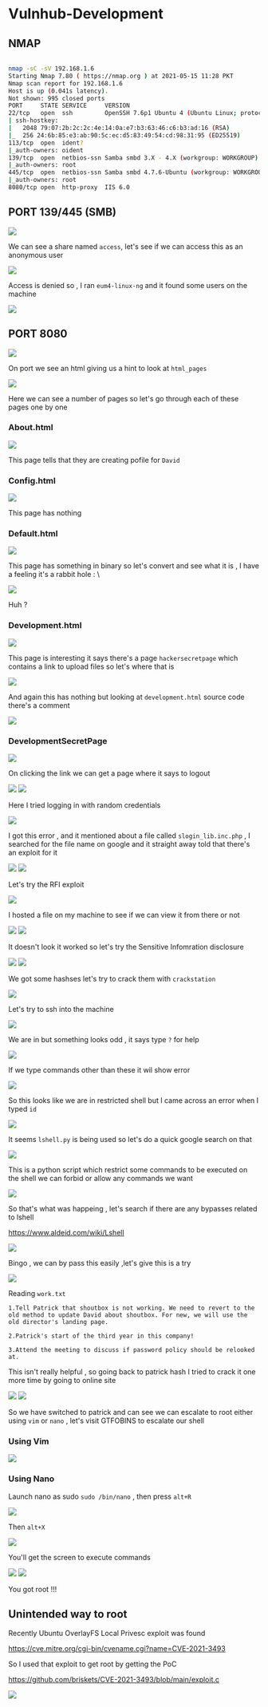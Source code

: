 # Vulnhub-Development

## NMAP

```bash

nmap -sC -sV 192.168.1.6
Starting Nmap 7.80 ( https://nmap.org ) at 2021-05-15 11:28 PKT
Nmap scan report for 192.168.1.6                                     
Host is up (0.041s latency).                                      
Not shown: 995 closed ports                                
PORT     STATE SERVICE     VERSION
22/tcp   open  ssh         OpenSSH 7.6p1 Ubuntu 4 (Ubuntu Linux; protocol 2.0)
| ssh-hostkey:   
|   2048 79:07:2b:2c:2c:4e:14:0a:e7:b3:63:46:c6:b3:ad:16 (RSA)
|_  256 24:6b:85:e3:ab:90:5c:ec:d5:83:49:54:cd:98:31:95 (ED25519)
113/tcp  open  ident?                                             
|_auth-owners: oident           
139/tcp  open  netbios-ssn Samba smbd 3.X - 4.X (workgroup: WORKGROUP)
|_auth-owners: root
445/tcp  open  netbios-ssn Samba smbd 4.7.6-Ubuntu (workgroup: WORKGROUP)
|_auth-owners: root
8080/tcp open  http-proxy  IIS 6.0


```

## PORT 139/445 (SMB)

<img src="https://imgur.com/QGiWLSN.png"/>

We can see a share named `access`, let's see if we can access this as an anonymous user

<img src="https://imgur.com/JThIRQL.png"/>

Access is denied so , I ran `eum4-linux-ng` and it found some users on the machine

<img src="https://i.imgur.com/Y0s6ZpJ.png"/>

## PORT 8080

<img src="https://imgur.com/GfvCKuC.png"/>

On port we see an html giving us a hint to look at `html_pages`

<img src="https://imgur.com/EhABigN.png"/>

Here we can see a number of pages so let's go through each of these pages one by one

### About.html

<img src="https://imgur.com/7BpFNXo.png"/>

This page tells that they are creating pofile for `David`

### Config.html

<img src="https://imgur.com/snsVpyw.png"/>

This page has nothing

### Default.html

<img src="https://imgur.com/S275gcL.png"/>

This page has something in binary so let's convert and see what it is , I have a feeling it's a rabbit hole : \

<img src="https://imgur.com/ir9fZun.png"/>

Huh ?

### Development.html

<img src="https://i.imgur.com/9HxXrn9.png"/>

This page is interesting it says there's a page `hackersecretpage` which contains a link to upload files so let's where that is

<img src="https://imgur.com/KheOWnU.png"/>

And again this has nothing but looking at `development.html` source code there's a comment

<img src="https://i.imgur.com/bFcAMx7.png"/>

### DevelopmentSecretPage

<img src="https://imgur.com/Gd3DAP4.png"/>

On clicking the link we can get a page where it says to logout

<img src="https://i.imgur.com/wmrJaNI.png"/>

<img src="https://i.imgur.com/E2aPKWx.png"/>

Here I tried logging in with random credentials

<img src="https://i.imgur.com/pohNpAB.png"/>

I got this error , and it mentioned about a file called `slogin_lib.inc.php` , I searched for the file name on google and it straight away told that there's an exploit for it 

<img src="https://i.imgur.com/Pi8wwG6.png"/>

<img src="https://imgur.com/MEwqXPr.png"/>

Let's try the RFI exploit

<img src="https://i.imgur.com/60miBz7.png"/>

I hosted a file on my machine to see if we can view it from there or not

<img src="https://i.imgur.com/X0NPGr3.png"/>

<img src="https://imgur.com/I5PaZEi.png"/>

It doesn't look it worked so let's try the Sensitive Infomration disclosure

<img src="https://i.imgur.com/E4I2GEl.png"/>

<img src="https://i.imgur.com/VAUTk48.png"/>

We got some hashses let's try to crack them with `crackstation`

<img src="https://i.imgur.com/Mzy9WxU.png"/>

Let's try to ssh into the machine

<img src="https://imgur.com/N9eZ45C.png"/>

We are in but something looks odd , it says type `?` for help

<img src="https://i.imgur.com/Brvyw9i.png"/>

If we type commands other than these it wil show error

<img src="https://i.imgur.com/LXSkB6z.png"/>

So this looks like we are in restricted shell but I came across an error when I typed `id`

<img src="https://i.imgur.com/dGpIpTa.png"/>

It seems `lshell.py` is being used so let's do a quick google search on that

<img src="https://imgur.com/vcuktpS.png"/>

This is a python script which restrict some commands to be executed on the shell we can forbid or allow any commands we want

<img src="https://imgur.com/iSQrwss.png"/>

So that's what was happeing , let's search if there are any bypasses related to lshell

https://www.aldeid.com/wiki/Lshell

<img src="https://imgur.com/iSQrwss.png"/>

Bingo , we can by pass this easily ,let's give this is a try

<img src="https://imgur.com/UoKuVbs.png"/>

Reading `work.txt`

```
1.Tell Patrick that shoutbox is not working. We need to revert to the old method to update David about shoutbox. For new, we will use the old director's landing page.

2.Patrick's start of the third year in this company!

3.Attend the meeting to discuss if password policy should be relooked at.

```

This isn't really helpful , so going back to patrick hash I tried to crack it one more time by going to online site 

<img src="https://imgur.com/3Vi54Aa.png"/>

<img src="https://i.imgur.com/ehs8UXP.png"/>

So we have switched to patrick and can see we can escalate to root either using `vim` or `nano` , let's visit GTFOBINS to escalate our shell

### Using Vim

<img src="https://imgur.com/n48vEzl.png"/>

### Using Nano
Launch nano as sudo `sudo /bin/nano` , then press `alt+R` 

<img src="https://imgur.com/B3z94Re.png"/>

Then `alt+X`

<img src="https://imgur.com/SMCS45i.png"/>

You'll get the screen to execute commands

<img src="https://imgur.com/DXLmX0k.png"/>

<img src="https://imgur.com/ipaPvBg.png"/>

You got root !!!

## Unintended way to root 

Recently Ubuntu OverlayFS Local Privesc exploit was found 

https://cve.mitre.org/cgi-bin/cvename.cgi?name=CVE-2021-3493

So I used that exploit to get root by getting the PoC

https://github.com/briskets/CVE-2021-3493/blob/main/exploit.c

<img src="https://i.imgur.com/aVtppnA.png"/>
